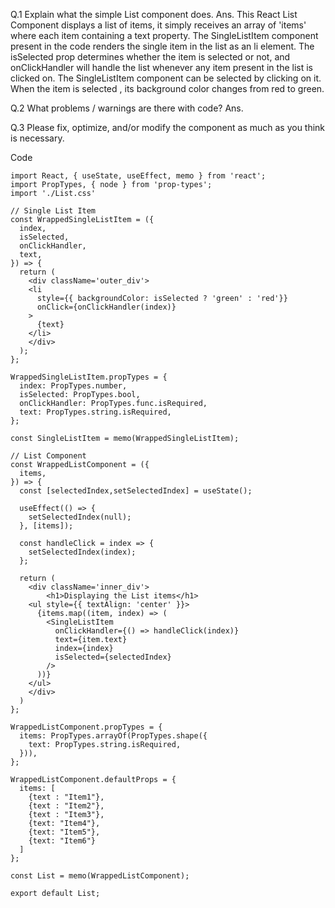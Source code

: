 Q.1 Explain what the simple List component does.
Ans. This React List Component displays a list of items, it simply receives an array of 'items' where each item containing a text property. The SingleListItem component present in the code renders the single item in the list as an li element. The isSelected prop determines whether the item is selected or not, and onClickHandler will handle the list whenever any item present in the list is clicked on. The SingleListItem component can be selected by clicking on it. When the item is selected , its background color changes from red to green. 

Q.2 What problems / warnings are there with code?
Ans. 


Q.3 Please fix, optimize, and/or modify the component as much as you think is necessary.

Code 
```
import React, { useState, useEffect, memo } from 'react';
import PropTypes, { node } from 'prop-types';
import './List.css'

// Single List Item
const WrappedSingleListItem = ({
  index,
  isSelected,
  onClickHandler,
  text,
}) => {
  return (
    <div className='outer_div'>
    <li
      style={{ backgroundColor: isSelected ? 'green' : 'red'}}
      onClick={onClickHandler(index)}
    >
      {text}
    </li>
    </div>
  );
};

WrappedSingleListItem.propTypes = {
  index: PropTypes.number,
  isSelected: PropTypes.bool,
  onClickHandler: PropTypes.func.isRequired,
  text: PropTypes.string.isRequired,
};

const SingleListItem = memo(WrappedSingleListItem);

// List Component
const WrappedListComponent = ({
  items,
}) => {
  const [selectedIndex,setSelectedIndex] = useState();

  useEffect(() => {
    setSelectedIndex(null);
  }, [items]);

  const handleClick = index => {
    setSelectedIndex(index);
  };

  return (
    <div className='inner_div'>
        <h1>Displaying the List items</h1>
    <ul style={{ textAlign: 'center' }}>
      {items.map((item, index) => (
        <SingleListItem
          onClickHandler={() => handleClick(index)}
          text={item.text}
          index={index}
          isSelected={selectedIndex}
        />
      ))}
    </ul>
    </div>
  )
};

WrappedListComponent.propTypes = {
  items: PropTypes.arrayOf(PropTypes.shape({
    text: PropTypes.string.isRequired,
  })),
};

WrappedListComponent.defaultProps = {
  items: [
    {text : "Item1"},
    {text : "Item2"},
    {text : "Item3"},
    {text: "Item4"},
    {text: "Item5"},
    {text: "Item6"}
  ]
};

const List = memo(WrappedListComponent);

export default List;
```

